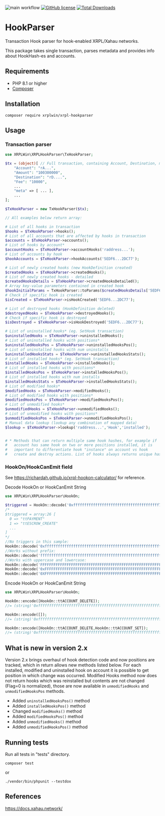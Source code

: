 ![main workflow](https://github.com/XRPLWin/XRPL-HookParser/actions/workflows/main.yml/badge.svg)
[![GitHub license](https://img.shields.io/github/license/XRPLWin/XRPL-HookParser)](https://github.com/XRPLWin/XRPL-HookParser/blob/main/LICENSE)
[![Total Downloads](https://img.shields.io/packagist/dt/xrplwin/xrpl-hookparser.svg?style=flat)](https://packagist.org/packages/xrplwin/xrpl-hookparser)

# HookParser
Transaction Hook parser for hook-enabled XRPL/Xahau networks.

This package takes single transaction, parses metadata and provides info about HookHash-es and accounts.


## Requirements
- PHP 8.1 or higher
- [Composer](https://getcomposer.org/)

## Installation
```
composer require xrplwin/xrpl-hookparser
```

## Usage

### Transaction parser

```PHP
use XRPLWin\XRPLHookParser\TxHookParser;

$tx = (object)[ // Full transaction, containing Account, Destination, meta, ...
    "Account": "rA...",
    "Amount": "100300000",
    "Destination": "rD....",
    "Fee": "10000",
    ...
    "meta" => [ ... ],
    ...
];

$TxHookParser = new TxHookParser($tx);

// All examples below return array:

# List of all hooks in transaction
$hooks = $TxHookParser->hooks();
# List of all accounts that are affected by hooks in transaction
$accounts = $TxHookParser->accounts();
# List of hooks by account*
$accountHooks = $TxHookParser->accountHooks('raddress...');
# List of accounts by hook
$hookAccounts = $TxHookParser->hookAccounts('5EDF6...2DC77');

# List of newly created hooks (new HookDefinition created)
$createdHooks = $TxHookParser->createdHooks();
# List of newly created hooks - detailed
$createdHooksDetails = $TxHookParser->createdHooksDetailed();
# Array key-value parameters contained in created hook
$hookInitialParams = TxHookParser::toParams($createdHooksDetails['5EDF6...2DC77']);
# Check if specific hook is created
$isCreated = $TxHookParser->isHookCreated('5EDF6...2DC77');

# List of destroyed hooks (HookDefinition deleted)
$destroyedHooks = $TxHookParser->destroyedHooks();
# Check if specific hook is destroyed
$isDestroyed = $TxHookParser->isHookDestroyed('5EDF6...2DC77');

# List of uninstalled hooks* (eg. SetHook transaction)
$uninstalledHooks = $TxHookParser->uninstalledHooks();
# List of uninstalled hooks with positions*
$uninstalledHooksPos = $TxHookParser->uninstalledHooksPos();
# List of uninstalled hooks with num uninstalls
$uninstalledHooksStats = $TxHookParser->uninstalledHooksStats();
# List of installed hooks* (eg. SetHook transaction)
$installedHooks = $TxHookParser->installedHooks();
# List of installed hooks with positions*
$installedHooksPos = $TxHookParser->installedHooksPos();
# List of installed hooks with num installs
$installedHooksStats = $TxHookParser->installedHooksStats();
# List of modified hooks*
$modifiedHooks = $TxHookParser->modifiedHooks();
# List of modified hooks with positions*
$modifiedHooksPos = $TxHookParser->modifiedHooksPos();
# List of unmodified hooks*
$unmodifiedHooks = $TxHookParser->unmodifiedHooks();
# List of unmodified hooks with positions*
$unmodifiedHooksPos = $TxHookParser->unmodifiedHooksPos();
# Manual data lookup (lookup any combination of mapped data)
$lookup = $TxHookParser->lookup('raddress...','Hook','installed');


# * Methods that can return multiple same hook hashes, for example if
#   account has same hook on two or more positions installed, it is 
#   important to differentiate hook "instance" on account vs hook 
#   create and destroy actions. List of hooks always returns unique hashes.
```

### HookOn/HookCanEmit field
See https://richardah.github.io/xrpl-hookon-calculator/ for reference.

Decode HookOn or HookCanEmit String
```PHP
use XRPLWin\XRPLHookParser\HookOn;

$triggered = HookOn::decode('0xfffffffffffffffffffffffffffffffffffffff7fffffffffffc1fffffc00a40'); //array
/*
$triggered = array:26 [
  0 => "ttPAYMENT"
  1 => "ttESCROW_CREATE"
  ...
]
*/
//No triggers in this sample:
HookOn::decode('0xffffffffffffffffffffffffffffffffffffffffffffffffffffffffffbfffff');
//Works without prefix:
HookOn::decode('ffffffffffffffffffffffffffffffffffffffffffffffffffffffffffbfffff');
//Works with uppercase and lowercase:
HookOn::decode('FFFFFFFFFFFFFFFFFFFFFFFFFFFFFFFFFFFFFFFFFFFFFFFFFFFFFFFFFFBFFFFF');
HookOn::decode('0xFFFFFFFFFFFFFFFFFFFFFFFFFFFFFFFFFFFFFFFFFFFFFFFFFFFFFFFFFFBFFFFF');
HookOn::decode('0XFFFFFFFFFFFFFFFFFFFFFFFFFFFFFFFFFFFFFFFFFFFFFFFFFFFFFFFFFFBFFFFF');
```

Encode HookOn or HookCanEmit String
```PHP
use XRPLWin\XRPLHookParser\HookOn;

HookOn::encode([HookOn::ttACCOUNT_DELETE]);
//= (string)'0xffffffffffffffffffffffffffffffffffffffffffffffffffffffffff9fffff'

HookOn::encode([]);
//= (string)'0xffffffffffffffffffffffffffffffffffffffffffffffffffffffffffbfffff'

HookOn::encode([HookOn::ttACCOUNT_DELETE,HookOn::ttACCOUNT_SET]);
//= (string)'0xffffffffffffffffffffffffffffffffffffffffffffffffffffffffff9ffff7'
```

## What is new in version 2.x
Version 2.x brings overhaul of hook detection code and now
positions are tracked, which in return allows new methods
listed below. For each installed, modified and uninstalled
hook on account it is possible to get position in which change
was occurred. Modified Hooks method now does not return hooks
which was reinstalled but contents are not changed (Flag=0 is normalized),
those are now available in `unmodifiedHooks` and `unmodifiedHooksPos` methods.

- Added `uninstalledHooksPos()` method
- Added `installedHooksPos()` method
- Changed `modifiedHooks()` method
- Added `modifiedHooksPos()` method
- Added `unmodifiedHooks()` method
- Added `unmodifiedHooksPos()` method

## Running tests
Run all tests in "tests" directory.
```
composer test
```
or
```
./vendor/bin/phpunit --testdox
```

## References

https://docs.xahau.network/
